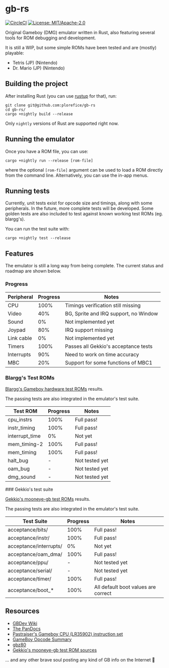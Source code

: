 # gb-rs

[![CircleCI](https://circleci.com/gh/plorefice/gb-rs.svg?style=shield)](https://circleci.com/gh/plorefice/gb-rs)
[![License: MIT/Apache-2.0](https://img.shields.io/badge/license-GPLv3-blue.svg)](LICENSE)

Original Gameboy (DMG) emulator written in Rust, also featuring several tools
for ROM debugging and development.

It is still a WIP, but some simple ROMs have been tested and are (mostly) playable:

* Tetris (JP) (Nintendo)
* Dr. Mario (JP) (Nintendo)

## Building the project

After installing Rust (you can use [rustup](https://rustup.rs) for that), run:

```shell
git clone git@github.com:plorefice/gb-rs
cd gb-rs/
cargo +nightly build --release
```

Only `nightly` versions of Rust are supported right now.

## Running the emulator

Once you have a ROM file, you can use:

```shell
cargo +nightly run --release [rom-file]
```

where the optional `[rom-file]` argument can be used to load a ROM directly from
the command line. Alternatively, you can use the in-app menus.

## Running tests

Currently, unit tests exist for opcode size and timings, along with some peripherals.
In the future, more complete tests will be developed. Some golden tests are also
included to test against known working test ROMs (eg. blargg's).

You can run the test suite with:

```shell
cargo +nightly test --release
```

## Features

The emulator is still a long way from being complete. The current status and roadmap
are shown below.

### Progress

| Peripheral | Progress | Notes                                 |
| ---------- | -------- | ------------------------------------- |
| CPU        | 100%     | Timings verification still missing    |
| Video      | 40%      | BG, Sprite and IRQ support, no Window |
| Sound      | 0%       | Not implemented yet                   |
| Joypad     | 80%      | IRQ support missing                   |
| Link cable | 0%       | Not implemented yet                   |
| Timers     | 100%     | Passes all Gekkio's acceptance tests  |
| Interrupts | 90%      | Need to work on time accuracy         |
| MBC        | 20%      | Support for some functions of MBC1    |

### Blargg's Test ROMs

[Blargg's Gameboy hardware test ROMs](https://github.com/retrio/gb-test-roms) results.

The passing tests are also integrated in the emulator's test suite.

| Test ROM       | Progress | Notes          |
| -------------- | -------- | -------------- |
| cpu_instrs     | 100%     | Full pass!     |
| instr_timing   | 100%     | Full pass!     |
| interrupt_time | 0%       | Not yet        |
| mem_timing-2   | 100%     | Full pass!     |
| mem_timing     | 100%     | Full pass!     |
| halt_bug       | -        | Not tested yet |
| oam_bug        | -        | Not tested yet |
| dmg_sound      | -        | Not tested yet |

### Gekkio's test suite

[Gekkio's mooneye-gb test ROMs](https://gekkio.fi/files/mooneye-gb/latest/) results.

The passing tests are also integrated in the emulator's test suite.

| Test Suite             | Progress | Notes                               |
| ---------------------- | -------- | ----------------------------------- |
| acceptance/bits/       | 100%     | Full pass!                          |
| acceptance/instr/      | 100%     | Full pass!                          |
| acceptance/interrupts/ | 0%       | Not yet                             |
| acceptance/oam_dma/    | 100%     | Full pass!                          |
| acceptance/ppu/        | -        | Not tested yet                      |
| acceptance/serial/     | -        | Not tested yet                      |
| acceptance/timer/      | 100%     | Full pass!                          |
| acceptance/boot_*      | 100%     | All default boot values are correct |

## Resources

* [GBDev Wiki](http://gbdev.gg8.se/wiki/articles/Main_Page)
* [The PanDocs](http://bgb.bircd.org/pandocs.htm)
* [Pastraiser's Gameboy CPU (LR35902) instruction set](http://www.pastraiser.com/cpu/gameboy/gameboy_opcodes.html)
* [GameBoy Opcode Summary](http://www.devrs.com/gb/files/opcodes.html)
* [gbz80](https://rednex.github.io/rgbds/gbz80.7.html)
* [Gekkio's mooneye-gb test ROM sources](https://github.com/Gekkio/mooneye-gb/tree/master/tests)

... and any other brave soul posting any kind of GB info on the Internet :pray:
